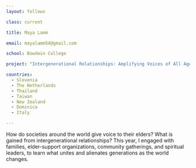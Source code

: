 ```yaml
---
layout: fellows

class: current

title: Maya Lamm

email: mayalamm54@gmail.com

school: Bowdoin College

project: "Intergenerational Relationships: Amplifying Voices of All Ages"

countries:
  - Slovenia
  - The Netherlands
  - Thailand
  - Taiwan
  - New Zealand
  - Dominica
  - Italy

---
```


How do societies around the world give voice to their elders? What is gained from intergenerational relationships? This year, I engaged with families, elder-support organizations, community gatherings, and spiritual leaders, to learn what unites and alienates generations as the world changes.
